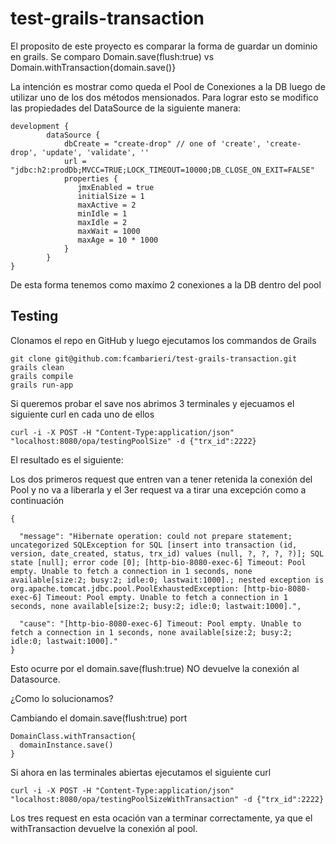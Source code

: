 # test-grails-transaction

El proposito de este proyecto es comparar la forma de guardar un dominio en grails. Se comparo Domain.save(flush:true) vs Domain.withTransaction{domain.save()}

La intención es mostrar como queda el Pool de Conexiones a la DB luego de utilizar uno de los dos métodos mensionados. Para lograr esto se modifico las propiedades del DataSource de la siguiente manera:

    development {
            dataSource {
                dbCreate = "create-drop" // one of 'create', 'create-drop', 'update', 'validate', ''
                url = "jdbc:h2:prodDb;MVCC=TRUE;LOCK_TIMEOUT=10000;DB_CLOSE_ON_EXIT=FALSE"
                properties {
                   jmxEnabled = true
                   initialSize = 1
                   maxActive = 2
                   minIdle = 1
                   maxIdle = 2
                   maxWait = 1000
                   maxAge = 10 * 1000
                }
            }
    }

  De esta forma tenemos como maxímo 2 conexiones a la DB dentro del pool

Testing
---
Clonamos el repo en GitHub y luego ejecutamos los commandos de Grails

    git clone git@github.com:fcambarieri/test-grails-transaction.git
    grails clean
    grails compile
    grails run-app

Si queremos probar el save nos abrimos 3 terminales y ejecuamos el siguiente curl en cada uno de ellos

    curl -i -X POST -H "Content-Type:application/json" "localhost:8080/opa/testingPoolSize" -d {"trx_id":2222}

El resultado es el siguiente:

  Los dos primeros request que entren van a tener retenida la conexión del Pool y no va a liberarla y el 3er
  request va a tirar una excepción como a continuación

    {

      "message": "Hibernate operation: could not prepare statement; uncategorized SQLException for SQL [insert into transaction (id, version, date_created, status, trx_id) values (null, ?, ?, ?, ?)]; SQL state [null]; error code [0]; [http-bio-8080-exec-6] Timeout: Pool empty. Unable to fetch a connection in 1 seconds, none available[size:2; busy:2; idle:0; lastwait:1000].; nested exception is org.apache.tomcat.jdbc.pool.PoolExhaustedException: [http-bio-8080-exec-6] Timeout: Pool empty. Unable to fetch a connection in 1 seconds, none available[size:2; busy:2; idle:0; lastwait:1000].",

      "cause": "[http-bio-8080-exec-6] Timeout: Pool empty. Unable to fetch a connection in 1 seconds, none available[size:2; busy:2; idle:0; lastwait:1000]."
    }

  Esto ocurre por el domain.save(flush:true) NO devuelve la conexión al Datasource.

  ¿Como lo solucionamos?

  Cambiando el domain.save(flush:true) port

    DomainClass.withTransaction{
      domainInstance.save()
    }

  Si ahora en las terminales abiertas ejecutamos el siguiente curl

    curl -i -X POST -H "Content-Type:application/json" "localhost:8080/opa/testingPoolSizeWithTransaction" -d {"trx_id":2222}

  Los tres request en esta ocación van a terminar correctamente, ya que el withTransaction devuelve la conexión al pool.
